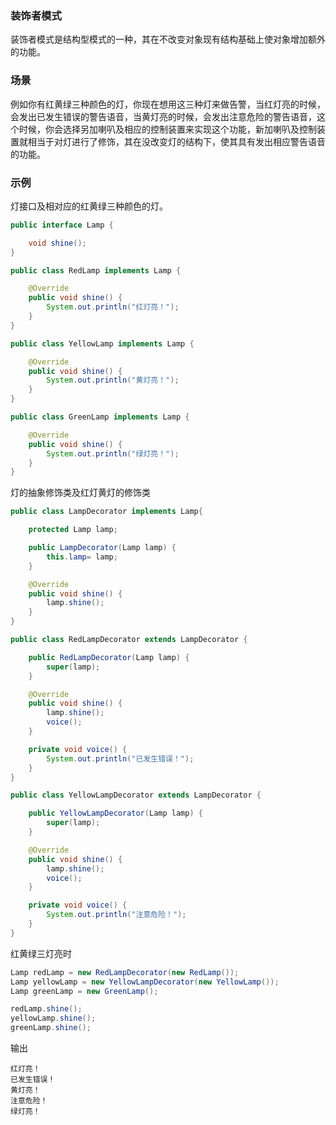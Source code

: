 ### 装饰者模式

装饰者模式是结构型模式的一种，其在不改变对象现有结构基础上使对象增加额外的功能。

### 场景

例如你有红黄绿三种颜色的灯，你现在想用这三种灯来做告警，当红灯亮的时候，会发出已发生错误的警告语音，当黄灯亮的时候，会发出注意危险的警告语音，这个时候，你会选择另加喇叭及相应的控制装置来实现这个功能，新加喇叭及控制装置就相当于对灯进行了修饰，其在没改变灯的结构下，使其具有发出相应警告语音的功能。

### 示例

灯接口及相对应的红黄绿三种颜色的灯。

``` java
public interface Lamp {

    void shine();
}
```

``` java
public class RedLamp implements Lamp {

    @Override
    public void shine() {
        System.out.println("红灯亮！");
    }
}
```

``` java
public class YellowLamp implements Lamp {

    @Override
    public void shine() {
        System.out.println("黄灯亮！");
    }
}
```

``` java
public class GreenLamp implements Lamp {

    @Override
    public void shine() {
        System.out.println("绿灯亮！");
    }
}
```

灯的抽象修饰类及红灯黄灯的修饰类

``` java
public class LampDecorator implements Lamp{

    protected Lamp lamp;

    public LampDecorator(Lamp lamp) {
        this.lamp= lamp;
    }

    @Override
    public void shine() {
        lamp.shine();
    }
}
```

``` java
public class RedLampDecorator extends LampDecorator {

    public RedLampDecorator(Lamp lamp) {
        super(lamp);
    }

    @Override
    public void shine() {
        lamp.shine();
        voice();
    }

    private void voice() {
        System.out.println("已发生错误！");
    }
}
```

``` java
public class YellowLampDecorator extends LampDecorator {

    public YellowLampDecorator(Lamp lamp) {
        super(lamp);
    }

    @Override
    public void shine() {
        lamp.shine();
        voice();
    }

    private void voice() {
        System.out.println("注意危险！");
    }
}
```

红黄绿三灯亮时

``` java
Lamp redLamp = new RedLampDecorator(new RedLamp());
Lamp yellowLamp = new YellowLampDecorator(new YellowLamp());
Lamp greenLamp = new GreenLamp();

redLamp.shine();
yellowLamp.shine();
greenLamp.shine();
```

输出

``` text
红灯亮！
已发生错误！
黄灯亮！
注意危险！
绿灯亮！
```